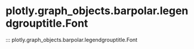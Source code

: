 # plotly.graph_objects.barpolar.legendgrouptitle.Font

::: plotly.graph_objects.barpolar.legendgrouptitle.Font
